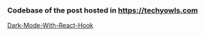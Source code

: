 ### Codebase of the post hosted in https://techyowls.com
[Dark-Mode-With-React-Hook](https://techyowls.com/post/dark-mode-with-react-hooks/)